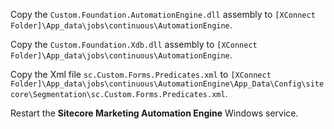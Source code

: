 Copy the `Custom.Foundation.AutomationEngine.dll` assembly to `[XConnect Folder]\App_data\jobs\continuous\AutomationEngine`.

Copy the `Custom.Foundation.Xdb.dll` assembly to `[XConnect Folder]\App_data\jobs\continuous\AutomationEngine`.

Copy the Xml file `sc.Custom.Forms.Predicates.xml` to `[XConnect Folder]\App_data\jobs\continuous\AutomationEngine\App_Data\Config\sitecore\Segmentation\sc.Custom.Forms.Predicates.xml`.

Restart the **Sitecore Marketing Automation Engine** Windows service.